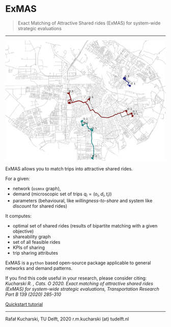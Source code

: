 # ExMAS
> Exact Matching of Attractive Shared rides (ExMAS) for system-wide strategic evaluations
---

![MAP](/data/map.png)

ExMAS allows you to match trips into attractive shared rides.

For a given:
* network (`osmnx` graph), 
* demand (microscopic set of trips $q_i = (o_i, d_i, t_i)$)
* parameters (behavioural, like _willingness-to-share_ and system like _discount_ for shared rides)

It computes:
* optimal set of shared rides (results of bipartite matching with a given objective)
* shareability graph
* set of all feasible rides
* KPIs of sharing
* trip sharing attributes 

ExMAS is a `python` based open-source package applicable to general networks and demand patterns.

If you find this code useful in your research, please consider citing: _Kucharski R. , Cats. O 2020. Exact matching of attractive shared rides (ExMAS) for system-wide strategic evaluations, Transportation Research Part B 139 (2020) 285-310_


[Quickstart tutorial](https://github.com/RafalKucharskiPK/ExMAS/blob/master/notebooks/ExMAS.ipynb)

----
Rafał Kucharski, TU Delft, 2020 r.m.kucharski (at) tudelft.nl








